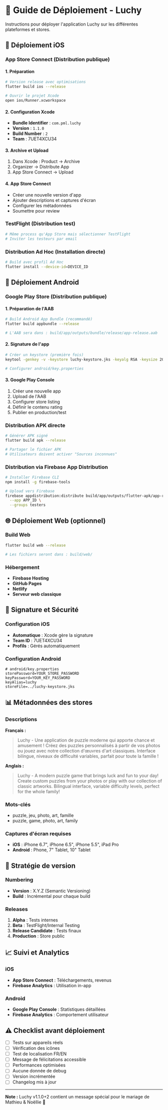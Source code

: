# 🚀 Guide de Déploiement - Luchy

Instructions pour déployer l'application Luchy sur les différentes plateformes et stores.

## 📱 Déploiement iOS

### App Store Connect (Distribution publique)

#### 1. Préparation
```bash
# Version release avec optimisations
flutter build ios --release

# Ouvrir le projet Xcode
open ios/Runner.xcworkspace
```

#### 2. Configuration Xcode
- **Bundle Identifier** : `com.pml.luchy`
- **Version** : `1.1.0`
- **Build Number** : `2`
- **Team** : 7UET4XCU34

#### 3. Archive et Upload
1. Dans Xcode : Product → Archive
2. Organizer → Distribute App
3. App Store Connect → Upload

#### 4. App Store Connect
- Créer une nouvelle version d'app
- Ajouter descriptions et captures d'écran
- Configurer les métadonnées
- Soumettre pour review

### TestFlight (Distribution test)
```bash
# Même process qu'App Store mais sélectionner TestFlight
# Inviter les testeurs par email
```

### Distribution Ad Hoc (Installation directe)
```bash
# Build avec profil Ad Hoc
flutter install --device-id=DEVICE_ID
```

## 🤖 Déploiement Android

### Google Play Store (Distribution publique)

#### 1. Préparation de l'AAB
```bash
# Build Android App Bundle (recommandé)
flutter build appbundle --release

# L'AAB sera dans : build/app/outputs/bundle/release/app-release.aab
```

#### 2. Signature de l'app
```bash
# Créer un keystore (première fois)
keytool -genkey -v -keystore luchy-keystore.jks -keyalg RSA -keysize 2048 -validity 10000 -alias luchy

# Configurer android/key.properties
```

#### 3. Google Play Console
1. Créer une nouvelle app
2. Upload de l'AAB
3. Configurer store listing
4. Définir le contenu rating
5. Publier en production/test

### Distribution APK directe
```bash
# Générer APK signé
flutter build apk --release

# Partager le fichier APK
# Utilisateurs doivent activer "Sources inconnues"
```

### Distribution via Firebase App Distribution
```bash
# Installer Firebase CLI
npm install -g firebase-tools

# Upload vers Firebase
firebase appdistribution:distribute build/app/outputs/flutter-apk/app-release.apk \
  --app APP_ID \
  --groups testers
```

## 🌐 Déploiement Web (optionnel)

### Build Web
```bash
flutter build web --release

# Les fichiers seront dans : build/web/
```

### Hébergement
- **Firebase Hosting**
- **GitHub Pages** 
- **Netlify**
- **Serveur web classique**

## 🔐 Signature et Sécurité

### Configuration iOS
- **Automatique** : Xcode gère la signature
- **Team ID** : 7UET4XCU34
- **Profils** : Gérés automatiquement

### Configuration Android
```properties
# android/key.properties
storePassword=YOUR_STORE_PASSWORD
keyPassword=YOUR_KEY_PASSWORD
keyAlias=luchy
storeFile=../luchy-keystore.jks
```

## 📊 Métadonnées des stores

### Descriptions

**Français :**
> Luchy - Une application de puzzle moderne qui apporte chance et amusement ! Créez des puzzles personnalisés à partir de vos photos ou jouez avec notre collection d'œuvres d'art classiques. Interface bilingue, niveaux de difficulté variables, parfait pour toute la famille !

**Anglais :**
> Luchy - A modern puzzle game that brings luck and fun to your day! Create custom puzzles from your photos or play with our collection of classic artworks. Bilingual interface, variable difficulty levels, perfect for the whole family!

### Mots-clés
- puzzle, jeu, photo, art, famille
- puzzle, game, photo, art, family

### Captures d'écran requises
- **iOS** : iPhone 6.7", iPhone 6.5", iPhone 5.5", iPad Pro
- **Android** : Phone, 7" Tablet, 10" Tablet

## 🎯 Stratégie de version

### Numbering
- **Version** : X.Y.Z (Semantic Versioning)
- **Build** : Incrémental pour chaque build

### Releases
1. **Alpha** : Tests internes
2. **Beta** : TestFlight/Internal Testing
3. **Release Candidate** : Tests finaux
4. **Production** : Store public

## 📈 Suivi et Analytics

### iOS
- **App Store Connect** : Téléchargements, revenus
- **Firebase Analytics** : Utilisation in-app

### Android  
- **Google Play Console** : Statistiques détaillées
- **Firebase Analytics** : Comportement utilisateur

## ⚠️ Checklist avant déploiement

- [ ] Tests sur appareils réels
- [ ] Vérification des icônes
- [ ] Test de localisation FR/EN
- [ ] Message de félicitations accessible
- [ ] Performances optimisées
- [ ] Aucune donnée de debug
- [ ] Version incrémentée
- [ ] Changelog mis à jour

---

**Note :** Luchy v1.1.0+2 contient un message spécial pour le mariage de Mathieu & Noëllie 💐
